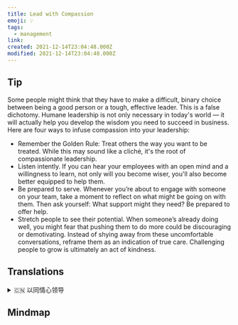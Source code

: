 ```yaml
---
title: Lead with Compassion
emoji: 💡
tags:
  - management
link:
created: 2021-12-14T23:04:48.000Z
modified: 2021-12-14T23:04:48.000Z
---
```


## Tip

Some people might think that they have to make a difficult, binary choice between being a good person or a tough, effective leader. This is a false dichotomy. Humane leadership is not only necessary in today's world — it will actually help you develop the wisdom you need to succeed in business. Here are four ways to infuse compassion into your leadership:

- Remember the Golden Rule: Treat others the way you want to be treated. While this may sound like a cliché, it's the root of compassionate leadership.
- Listen intently. If you can hear your employees with an open mind and a willingness to learn, not only will you become wiser, you'll also become better equipped to help them.
- Be prepared to serve. Whenever you’re about to engage with someone on your team, take a moment to reflect on what might be going on with them. Then ask yourself: What support might they need? Be prepared to offer help.
- Stretch people to see their potential. When someone’s already doing well, you might fear that pushing them to do more could be discouraging or demotivating. Instead of shying away from these uncomfortable conversations, reframe them as an indication of true care. Challenging people to grow is ultimately an act of kindness.

## Translations

<details>
   <summary>🇨🇳 以同情心领导 </summary>

有些人可能认为，他们必须在做一个好人或一个强硬、有效的领导者之间做出艰难的、二元的选择。 这是一个错误的二分法。 人性化的领导不仅在当今世界是必要的——它实际上将帮助你发展你在商业上成功所需要的智慧。 以下四种方法可以让你的领导充满同情

- 牢记金科玉律：以你想要被对待的方式对待别人。 虽然这听起来像是陈词滥调，但却是富有同情心的领导的根源。
- 专心地听。 如果你能听到你的员工以开放的心态和学习的意愿，你不仅会变得更聪明，你也会更有能力帮助他。
- 做好服务的准备。 无论什么时候，当你要和你团队中的某个人交往时，花点时间想想他们之间可能发生的事情。 然后问自己：他们可能需要什么支持？ 准备好提供帮助。
- 拓展人们的潜能。 当某人已经做得很好的时候，你可能会担心强迫他们做更多的事情会令人泄气或失去活力。 与其回避这些令人不舒服的谈话，不如把它们重塑为真正关爱的象征。 挑战人的成长最终是一种善意。

</details>

## Mindmap

![]()
